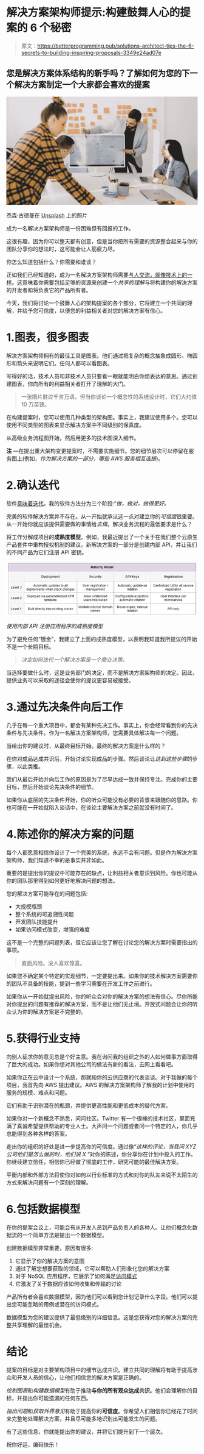# 解决方案架构师提示:构建鼓舞人心的提案的 6 个秘密

> 原文：<https://betterprogramming.pub/solutions-architect-tips-the-6-secrets-to-building-inspiring-proposals-3349e24ad07e>

## 您是解决方案体系结构的新手吗？了解如何为您的下一个解决方案制定一个大家都会喜欢的提案

![](img/1325115129e13d32fa7308ee81956270.png)

杰森·古德曼在 [Unsplash](https://unsplash.com/s/photos/meeting?utm_source=unsplash&utm_medium=referral&utm_content=creditCopyText) 上的照片

成为一名解决方案架构师是一份困难但有回报的工作。

这很有趣，因为你可以整天都有创意，但是当你把所有需要的资源整合起来与你的团队分享你的想法时，这可能会让人筋疲力尽。

你怎么知道包括什么？你需要和谁谈？

正如我们已经知道的，成为一名解决方案架构师需要[与人交流，就像技术上的一样](/how-to-switch-from-software-developer-to-solutions-architect-5e0c12bdc4b1)。这意味着你需要包括足够的资源来创建一个*共享的理解*与将构建你的解决方案的开发者和将负责它的产品所有者。

今天，我们将讨论一个鼓舞人心的架构提案的各个部分，它将建立一个共同的理解，并给予您可信度，以便您的利益相关者对您的解决方案有信心。

# 1.图表，很多图表

解决方案架构师拥有的最佳工具是图表。他们通过把复杂的概念抽象成圆形、椭圆形和箭头来说明它们。任何人都可以看图表。

写得好的话，技术人员和非技术人员只要看一眼就能明白你想表达的意思。通过创建图表，你向所有的利益相关者打开了理解的大门。

> 一张图片胜过千言万语。但当你谈论一个概念性的系统设计时，它们大约值 10 万英镑。

在构建提案时，您可以使用几种类型的架构图。事实上，我建议使用多个。您可以使用不同类型的图表来显示解决方案中不同级别的保真度。

从高级业务流程图开始，然后用更多的技术图深入细节。

**注** —在提出重大架构变更提案时，不需要实施细节。您的细节层次可以停留在服务图上(例如，*作为解决方案的一部分，哪些 AWS 服务相互连接*)。

# 2.确认迭代

软件[意味着迭代](/the-3-key-phases-of-successful-iteration-12a4e49399e7)。我的软件方法分为三个阶段:“*做，做对，做得更好。*

完美的软件解决方案并不存在。从一开始就承认这一点对建立你的*可信度*很重要。从一开始你就应该提供需要做的事情给*去做*。解决业务流程的最低要求是什么？

将工作分解成项目的**成熟度模型**。例如，我最近提出了一个关于在我们整个云原生产品套件中重构授权机制的建议。新解决方案的一部分是创建内部 API，并让我们的不同产品为它们注册 API 密钥。

![](img/ece800936c05606567a4ad0a879b4555.png)

*使用内部 API 注册应用程序的成熟度模型*

为了避免任何“镀金”，我建立了上面的成熟度模型，以表明我知道我所提议的开始不是一个长期目标。

> *决定如何迭代一个解决方案是一个商业决策。*

当选择要做什么时，这是业务部门的决定，而不是解决方案架构师的决定。因此，提供业务可以采取的途径会使你的提议更容易被接受。

# 3.通过先决条件向后工作

几乎在每一个重大项目中，都会有某种先决工作。事实上，你会经常看到你的先决条件与先决条件。作为一名解决方案架构师，您需要具体解决每一个问题。

当给出你的建议时，从最终目标开始。最终的解决方案是什么样的？

在你对成品达成共识后，开始讨论实现成品的步骤。然后谈论让*达到这些步骤*的步骤，以此类推。

我们从最后开始并向后工作的原因是为了尽早达成一致并保持专注。完成你的主要目标，然后开始谈论先决条件的细节。

如果你从底层的先决条件开始，你的听众可能没有必要的背景来跟随你的思路。你也可能在一开始就陷入谈话中，在谈论主要解决方案之前就没有时间了。

# 4.陈述你的解决方案的问题

每个人都愿意相信你设计了一个完美的系统，永远不会有问题。但是作为解决方案架构师，我们知道不幸的是事实并非如此。

重要的是提出你的提议中可能存在的缺点，让利益相关者意识到风险。你也可能从你的团队那里得到如何更好地解决问题的想法。

您的解决方案可能存在的问题包括:

*   大规模瓶颈
*   整个系统的可追溯性问题
*   开发团队技能提升
*   如果访问模式改变，增强的难度

这不是一个完整的问题列表，但它应该让您了解在讨论您的解决方案时需要指出的事项。

> 直面风险。没人喜欢惊喜。

如果您不确定某个特定的实现细节，一定要提出来。如果你的技术解决方案需要你的团队不具备的技能，提到一些学习需要在开发工作之前进行。

如果你从一开始就提出风险，你的听众会对你的解决方案的想法有信心。尽你所能对你提出的问题有推荐的解决方案，而不是让他们无止境。开放式问题会让你的听众认为你的解决方案是不完整的。

# 5.获得行业支持

向别人征求你的意见总是个好主意。我在询问我的组织之外的人如何做事方面取得了巨大的成功。如果你想对其他公司的做法有新的看法，去网上看看吧。

如果你正在云中设计一个系统，那就和你的云供应商的代表谈谈。对于我做的每个项目，我首先向 AWS 提出建议。AWS 的解决方案架构师了解我的计划中使用的服务的规模、难点和问题。

它们有助于识别潜在的瓶颈，并提供更高性能和更低成本的替代方案。

如果你对一个新概念不熟悉，问问社区。Twitter 有一个很棒的技术社区，里面充满了真诚希望提供帮助的专业人士。大声问一个问题或者问一个特定的人，你几乎总能得到各种各样的答案。

走出你的组织的好处是进一步提高你的可信度。通过像“*这样的评论，当我问 XYZ 公司他们是怎么做的时，他们说 X* “对你的陈述，你分享你在计划中投入的工作。你继续建立信任，相信你已经做了彻底的工作，研究可能的最佳解决方案。

平衡内部和外部方法将使你对如何以行业标准的方式和对你的队友来说不太陌生的方式来解决问题有一个深刻的理解。

# 6.包括数据模型

在你的提案会议上，可能会有从开发人员到产品负责人的各种人。让他们概念化数据流的一个简单方法是提出一个数据模型。

创建数据模型非常重要，原因有很多:

1.  它显示了你的解决方案的意图
2.  通过了解您想要获取的领域，它可以帮助人们形象化您的解决方案
3.  对于 NoSQL 应用程序，它展示了如何满足[访问模式](https://docs.aws.amazon.com/prescriptive-guidance/latest/dynamodb-data-modeling/step3.html)
4.  它激发了关于数据应该如何收集和传输的讨论

产品所有者会喜欢数据模型，因为他们可以看到您计划记录什么字段。他们可以提出您可能忽略的用例或潜在的访问模式。

数据模型为您的建议提供了最低级别的详细信息。这是您获得对您的解决方案的完整共享理解的最佳机会。

# 结论

提案的目标是对主要架构项目中的细节达成共识。建立共同的理解将有助于提高涉众和开发人员的信心，让他们相信您的解决方案是正确的。

*绘制图表*和*构建数据模型*有助于推动**与你的所有观众达成共识**。他们会理解你的目标，并指出你可能遗漏的任何东西。

*指出问题*和*获取外界意见*有助于提高你的**可信度**。你希望人们相信你已经花了时间来完整地处理解决方案，并且尽可能多地识别出可能发生的问题。

有了这些信息，你就能提出你的建议，并将它们提升到下一个层次。

祝你好运，编码快乐！